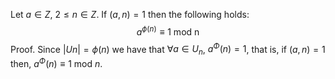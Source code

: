 
Let $a ∈ Z$, $2 ≤ n ∈ Z$. If $(a, n) = 1$ then the following holds:
$$a^{\phi(n)} ≡ 1 \text{ mod n}$$
Proof. Since $|Un | = \phi(n)$ we have that $∀a ∈ U_n$, $a^Φ(n) = 1$, that is, if
$(a, n) = 1$ then, $a^Φ(n) ≡ 1$ mod $n$.